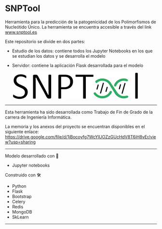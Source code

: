 # SNPTool
Herramienta para la predicción de la patogenicidad de los Polimorfismos de Nucleótido Único.
La herramienta se encuentra accesible a través del link www.snptool.es

Este repositorio se divide en dos partes:

- Estudio de los datos: contiene todos los Jupyter Notebooks en los que se estudian los datos y se desarrolla el modelo
- Servidor: contiene la aplicación Flask desarrollada para el modelo


  ![alt text](https://raw.githubusercontent.com/alejandrosanchezm/SNPTool/main/Servidor/app_folder/app/static/imgs/Titulo.png)

----------------------------------------------------------------------------------------------

Esta herramienta ha sido desarrollada como Trabajo de Fin de Grado de la carrera de Ingeniería Informática.

La memoria y los anexos del proyecto se encuentran disponibles en el siguiente enlace:
https://drive.google.com/file/d/1jBocoyfg7WcYlUOZzGUcHdV8T6iH8vEr/view?usp=sharing

----------------------------------------------------------------------------------------------

Modelo desarrollado con 🤖
 - Jupyter notebooks
 
Construido con 🛠️
 - Python
 - Flask
 - Bootstrap
 - Celery
 - Redis
 - MongoDB
 - SkLearn

----------------------------------------------------------------------------------------------
